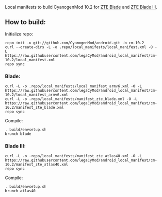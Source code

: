 Local manifests to build CyanogenMod 10.2 for [ZTE Blade](http://www.modaco.com/topic/365330-cyanogenmod-10.2/) and [ZTE Blade III](http://www.modaco.com/topic/364042-cyanogenmod-10.2/).

How to build:
-------------

Initialize repo:

    repo init -u git://github.com/CyanogenMod/android.git -b cm-10.2
    curl --create-dirs -L -o .repo/local_manifests/local_manifest.xml -O -L https://raw.githubusercontent.com/legaCyMod/android_local_manifest/cm-10.2/local_manifest.xml
    repo sync

### Blade:

    curl -L -o .repo/local_manifests/local_manifest_armv6.xml -O -L https://raw.githubusercontent.com/legaCyMod/android_local_manifest/cm-10.2/local_manifest_armv6.xml
    curl -L -o .repo/local_manifests/manifest_zte_blade.xml -O -L https://raw.githubusercontent.com/legaCyMod/android_local_manifest/cm-10.2/manifest_zte_blade.xml
    repo sync

Compile:

    . build/envsetup.sh
    brunch blade

### Blade III:

    curl -L -o .repo/local_manifests/manifest_zte_atlas40.xml -O -L https://raw.githubusercontent.com/legaCyMod/android_local_manifest/cm-10.2/manifest_zte_atlas40.xml
    repo sync

Compile:

    . build/envsetup.sh
    brunch atlas40

